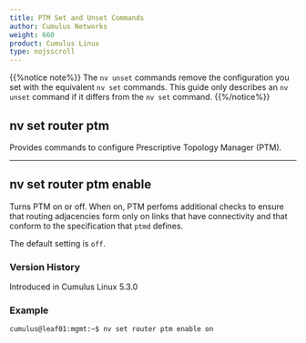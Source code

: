 ```yaml
---
title: PTM Set and Unset Commands
author: Cumulus Networks
weight: 660
product: Cumulus Linux
type: nojsscroll
---
```

{{%notice note%}}
The `nv unset` commands remove the configuration you set with the equivalent `nv set` commands. This guide only describes an `nv unset` command if it differs from the `nv set` command.
{{%/notice%}}

## nv set router ptm

Provides commands to configure Prescriptive Topology Manager (PTM).

- - -

## nv set router ptm enable

Turns PTM on or off. When on, PTM perfoms additional checks to ensure that routing adjacencies form only on links that have connectivity and that conform to the specification that `ptmd` defines.

The default setting is `off`.

### Version History

Introduced in Cumulus Linux 5.3.0

### Example

```
cumulus@leaf01:mgmt:~$ nv set router ptm enable on
```
